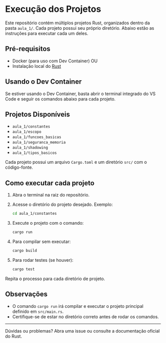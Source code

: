 # Execução dos Projetos


Este repositório contém múltiplos projetos Rust, organizados dentro da pasta `aula_1/`. Cada projeto possui seu próprio diretório. Abaixo estão as instruções para executar cada um deles.

## Pré-requisitos
- Docker (para uso com Dev Container) OU
- Instalação local do [Rust](https://www.rust-lang.org/tools/install)

## Usando o Dev Container
Se estiver usando o Dev Container, basta abrir o terminal integrado do VS Code e seguir os comandos abaixo para cada projeto.


## Projetos Disponíveis

- `aula_1/constantes`
- `aula_1/escopo`
- `aula_1/funcoes_basicas`
- `aula_1/seguranca_memoria`
- `aula_1/shadowing`
- `aula_1/tipos_basicos`

Cada projeto possui um arquivo `Cargo.toml` e um diretório `src/` com o código-fonte.

## Como executar cada projeto

1. Abra o terminal na raiz do repositório.

2. Acesse o diretório do projeto desejado. Exemplo:

   ```bash
   cd aula_1/constantes
   ```

3. Execute o projeto com o comando:

   ```bash
   cargo run
   ```

4. Para compilar sem executar:

   ```bash
   cargo build
   ```

5. Para rodar testes (se houver):

   ```bash
   cargo test
   ```

Repita o processo para cada diretório de projeto.

## Observações
- O comando `cargo run` irá compilar e executar o projeto principal definido em `src/main.rs`.
- Certifique-se de estar no diretório correto antes de rodar os comandos.

---

Dúvidas ou problemas? Abra uma issue ou consulte a documentação oficial do Rust.